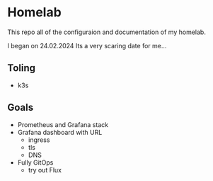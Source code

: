 # Homelab


This repo all of the configuraion and documentation of my homelab.

I began on 24.02.2024
Its  a very scaring date for me...

## Toling 

- k3s


## Goals

- Prometheus and Grafana stack
- Grafana dashboard with URL
  - ingress
  - tls
  - DNS
- Fully GitOps
  - try out Flux
